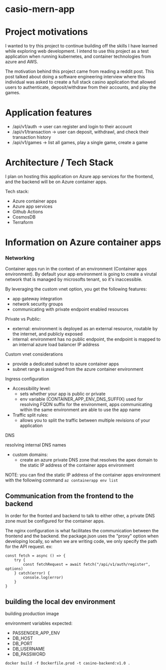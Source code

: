 # casio-mern-app

# Project motivations 
I wanted to try this project to continue building off the skills I have learned while exploring web development. I intend to use this project as a test application when running kubernetes, and container technologies from azure and AWS.

The motivation behind this project came from reading a reddit post. This post talked about doing a software engineering interview where this individual was asked to create a full stack casino application that allowed users to authenticate, deposit/withdraw from their accounts, and play the games.

# Application features

- /api/v1/auth -> user can register and login to their account
- /api/v1/transaction -> user can deposit, withdrawl, and check their transaction history
- /api/v1/games -> list all games, play a single game, create a game 

# Architecture / Tech Stack 

I plan on hosting this application on Azure app services for the frontend, and the backend will be on Azure container apps.

Tech stack: 
- Azure container apps 
- Azure app services
- Github Actions 
- CosmosDB
- Terraform 


# Information on Azure container apps

### Networking 
Container apps run in the context of an environment (Container apps environment). By default your app environment is going to create a virutal network that is managed by microsofts tenant, so it's inaccessible. 

By leveraging the custom vnet option, you get the following features:
- app gateway integration 
- network security groups
- communicating with private endpoint enabled resources 

Private vs Public:
- external: environment is deployed as an external resource, routable by the internet, and publicly exposed 
- internal: environment has no public endpoint, the endpoint is mapped to an internal azure load balancer IP address

Custom vnet considerations 
- provide a dedicated subnet to azure container apps 
- subnet range is assigned from the azure container environment

Ingress configuration
- Accessibility level:
    - sets whether your app is public or private 
    - env variable (CONTAINER_APP_ENV_DNS_SUFFIX) used for resolving FQDN suffix for the environment, apps communicating within the same environment are able to use the app name 
- Traffic split rules: 
    - allows you to split the traffic between multiple revisions of your application


DNS 

resolving internal DNS names 
- custom domains: 
    - create an azure private DNS zone that resolves the apex domain to the static IP address of the container apps environment

NOTE: you can find the static IP address of the container apps environment with the following command 
``` az containerapp env list ```

## Communication from the frontend to the backend 
In order for the fronted and backend to talk to either other, a private DNS zone must be configured for the container apps.

The nginx configuration is what facilitates the communication between the frontend and the backend. the package.json uses the "proxy" option when developing locally, so when we are writing code, we only specify the path for the API request. ex: 

```
const fetch = async () => { 
    try { 
        const fetchRequest = await fetch("/api/v1/auth/register", options)
    } catch(error) { 
        console.log(error)
    }
}
```

## building the local dev environment 

building production image 

environment variables expected: 
- PASSENGER_APP_ENV
- DB_HOST
- DB_PORT
- DB_USERNAME
- DB_PASSWORD
```
docker build -f Dockerfile.prod -t casino-backend:v1.0 .
```
